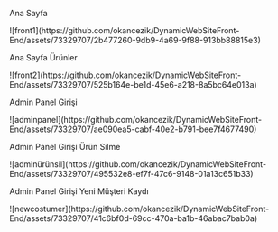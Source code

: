 
<p>Ana Sayfa</p>
![front1](https://github.com/okancezik/DynamicWebSiteFront-End/assets/73329707/2b477260-9db9-4a69-9f88-913bb88815e3)


<p>Ana Sayfa Ürünler</p>
![front2](https://github.com/okancezik/DynamicWebSiteFront-End/assets/73329707/525b164e-be1d-45e6-a218-8a5bc64e013a)

<p>Admin Panel Girişi</p>
![adminpanel](https://github.com/okancezik/DynamicWebSiteFront-End/assets/73329707/ae090ea5-cabf-40e2-b791-bee7f4677490)

<p>Admin Panel Girişi Ürün Silme</p>
![adminürünsil](https://github.com/okancezik/DynamicWebSiteFront-End/assets/73329707/495532e8-ef7f-47c6-9148-01a13c651b33)

<p>Admin Panel Girişi Yeni Müşteri Kaydı</p>
![newcostumer](https://github.com/okancezik/DynamicWebSiteFront-End/assets/73329707/41c6bf0d-69cc-470a-ba1b-46abac7bab0a)
